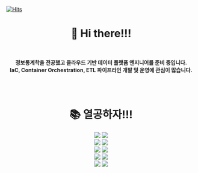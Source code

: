 [![Hits](https://hits.seeyoufarm.com/api/count/incr/badge.svg?url=https%3A%2F%2Fgithub.com%2Fseonwoojh&count_bg=%23FFE200&title_bg=%23333333&icon=skyliner.svg&icon_color=%23FFFFFF&title=hits&edge_flat=false)](https://hits.seeyoufarm.com)


  <div align=center><h1>👋 Hi there!!!</h1></div>
<br>
<div align=center>
  
  **정보통계학을 전공했고 클라우드 기반 데이터 플랫폼 엔지니어를 준비 중입니다.**
  <br>
  **IaC, Container Orchestration, ETL 파이프라인 개발 및 운영에 관심이 많습니다.**
  
<!-- [![Anurag's GitHub stats](https://github-readme-stats.vercel.app/api?username=seonwoojh&show_icons=true&theme=tokyonight)](https://github.com/anuraghazra/github-readme-stats) -->


<br>
<br>

<div align=center><h1>📚 열공하자!!! </h1></div>

<div align=center> 
  
  
  <img src="https://img.shields.io/badge/python-3776AB?style=for-the-badge&logo=python&logoColor=white">
  <img src="https://img.shields.io/badge/java-007396?style=for-the-badge&logo=java&logoColor=white">
  <br>
  <img src="https://img.shields.io/badge/github-181717?style=for-the-badge&logo=github&logoColor=white">
  <img src="https://img.shields.io/badge/git-F05032?style=for-the-badge&logo=git&logoColor=white"> 
  <br>
  <img src="https://img.shields.io/badge/linux-FCC624?style=for-the-badge&logo=linux&logoColor=black">
  <img src="https://img.shields.io/badge/Terraform-7B42BC?style=for-the-badge&logo=terraform&logoColor=white">
  <br>
  <img src="https://img.shields.io/badge/Docker-2496ED?style=for-the-badge&logo=docker&logoColor=white">
  <img src="https://img.shields.io/badge/Kubernetes-326CE5?style=for-the-badge&logo=Kubernetes&logoColor=white">
  <br>
  <img src="https://img.shields.io/badge/Elastic Stack-005571?style=for-the-badge&logo=Elastic Stack&logoColor=white">
  <img src="https://img.shields.io/badge/Apache Kafka-231F20?style=for-the-badge&logo=Apache Kafka&logoColor=white">
  <br>
<!--   <img src="https://img.shields.io/badge/Amazon AWS-232F3E?style=for-the-badge&logo=Amazon AWS&logoColor=white">
  <img src="https://img.shields.io/badge/Microsoft Azure-0078D4?style=for-the-badge&logo=Microsoft Azure&logoColor=white">
  <br> -->
  
